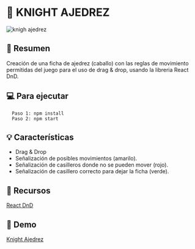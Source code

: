 # 🐎 KNIGHT AJEDREZ

![knigh ajedrez](https://repository-images.githubusercontent.com/267155057/6f427000-9f70-11ea-8d4d-522255634324)

## 📝 Resumen

Creación de una ficha de ajedrez (caballo) con las reglas de movimiento permitidas del juego para el uso de drag & drop, usando la libreria React DnD.

## 💻 Para ejecutar

```
  Paso 1: npm install
  Paso 2: npm start
```

## 💡 Características

- Drag & Drop
- Señalización de posibles movimientos (amarilo).
- Señalización de casilleros donde no se pueden mover (rojo).
- Señalización de casillero correcto para dejar la ficha (verde).

## 🔗 Recursos

[React DnD](https://react-dnd.github.io/react-dnd/about)

## 👀 Demo

[Knight Ajedrez](https://angelsalvadordev.github.io/knight-ajedrez/)
